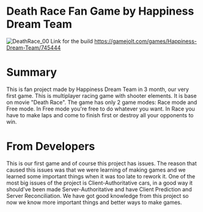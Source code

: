 # Death Race Fan Game by Happiness Dream Team
 
 ![DeathRace_00](https://user-images.githubusercontent.com/83500523/184396202-543ee64f-a9e6-4f34-aefd-94a9d6953143.jpg)
Link for the build https://gamejolt.com/games/Happiness-Dream-Team/745444

# Summary
This is fan project made by Happiness Dream Team in 3 month, our very first game.
This is multiplayer racing game with shooter elements. It is base on movie "Death Race".
The game has only 2 game modes: Race mode and Free mode.
In Free mode you're free to do whatever you want.
In Race you have to make laps and come to finish first or destroy all your opponents to win.

# From Developers
This is our first game and of course this project has issues. The reason that caused this issues was that we were learning of making games and we learned some important things when it was too late to rework it. One of the most big issues of the project is Client-Authoritative cars, in a good way it should've been made Server-Authoritative and have Client Prediction and Server Reconciliation. We have got good knowledge from this project so now we know more important things and better ways to make games.
